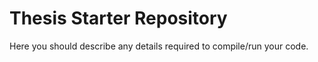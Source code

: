 # Thesis Starter Repository

Here you should describe any details required to compile/run your code.
